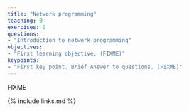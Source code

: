 ```yaml
---
title: "Network programming"
teaching: 0
exercises: 0
questions:
- "Introduction to network programming"
objectives:
- "First learning objective. (FIXME)"
keypoints:
- "First key point. Brief Answer to questions. (FIXME)"
---
```

FIXME

{% include links.md %}

